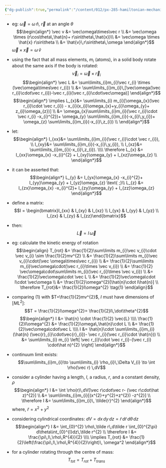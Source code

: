 ```yaml
---
{"dg-publish":true,"permalink":"/content/012/px-285-hamiltonian-mechanics-and-fluid-dynamics/term-1-hamiltonian-mechanics/a-introduction/px-285-a2b-angular-momentum/","noteIcon":"1","created":"2025-08-27T13:14:16.180+01:00","updated":"2024-12-04T21:18:51.000+00:00"}
---
```


- eg: $\vec\omega = \omega\,\hat n$, $\vec r$ at an angle $\theta$
$$\begin{align*}
	\vec v &= \vec\omega\times\vec r \\
	&= \vec\omega \times (r\cos\theta\,\hat{n}+ r\sin\theta\,\hat{x})\\
	&= \vec\omega \times \hat{x} r\sin\theta \\
	&= \hat{v}\,r\sin\theta\,\omega
\end{align*}$$
	 $\vec\omega\times\vec x = \omega\,\hat{v}$ 
- using the fact that all mass elements, $m_{i}$ (atoms), in a solid body rotate about the same axis if the body is rotated: 
$$\vec v_{i} = \vec\omega\times \vec r_{i}$$
$$\begin{align*}
	\vec L &= \sum\limits_{i}m_{i}\vec r_{i} \times (\vec\omega\times\vec r_{i}) \\
	 &= \sum\limits_{i}m_{i}\,[\vec\omega(\vec r_{i}\cdot\vec r_{i})-\vec r_{i}(\vec r_{i}\cdot\vec\omega)]
\end{align*}$$
$$\begin{align*}
	\implies L_{x}&= \sum\limits_{i} m_{i}[\omega_{x}(\vec r_{i}\cdot \vec r_{i}) - x_{i}(x_{i}\omega_{x}+y_{i}\omega_{y}+ z_{i}\omega_{z})] \\
	&= \omega_{x}\sum\limits_{i}m_{i}(\vec r_{i}\cdot \vec r_{i} -x_{i}^{2})+ \omega_{y} \sum\limits_{i}m_{i}(-x_{i}\,y_{i})+ \omega_{z} \sum\limits_{i}m_{i}(-x_{i}\,z_{i}) \\
\end{align*}$$
- let: 
$$\begin{align*}
	I_{xx}&= \sum\limits_{i}m_{i}(\vec r_{i}\cdot \vec r_{i}), \\
	I_{xy}&= \sum\limits_{i}m_{i}(-x_{i}\,y_{i}), \\
	I_{xz}&= \sum\limits_{i}m_{i}(-x_{i}\,z_{i}). \\\\
	\therefore L_{x} &= I_{xx}\omega_{x} -x_{i}^{2} + I_{xy}\omega_{y} + I_{xz}\omega_{z} \\
\end{align*}$$
- it can be asserted that: 
$$\begin{align*}
	L_{y} &= I_{yx}\omega_{x} -x_{i}^{2}+ I_{yy}\omega_{y} + I_{yz}\omega_{z} \text{ ;}\\
	L_{z} &= I_{zx}\omega_{x} -x_{i}^{2}+ I_{zy}\omega_{y} + I_{zz}\omega_{z}
\end{align*}$$
- define a matrix: 
$$I = \begin{bmatrix}I_{xx} & I_{xy} & I_{xz} \\ I_{yx} & I_{yy} & I_{yz} \\ I_{zx} & I_{zy} & I_{zz}\end{bmatrix}$$
- then: 
$$\vec L = I\,\vec\omega$$
- eg: calculate the kinetic energy of rotation
$$\begin{align}
	T_{rot} &= \frac{1}{2}\sum\limits m_{i}\vec v_{i}\cdot \vec v_{i} \sim \frac{1}{2}mv^{2} \\
	&= \frac{1}{2}\sum\limits m_{i}\vec v_{i}\cdot(\vec \omega\times\vec r_{i}) \\
	&= \frac{1}{2}\sum\limits m_{i}\vec\omega\cdot(\vec r_{i}\times \vec v_{i}) \\
	&= \frac{1}{2} \vec\omega\cdot\sum\limits m_{i}(\vec r_{i}\times \vec v_{i}) \\
	&= \frac{1}{2}\vec\omega\cdot \vec L \\
	&= \frac{1}{2}\vec\omega\cdot I\cdot \vec\omega \\
	&= \frac{1}{2}\omega^{2}[\hat{n}\cdot I\hat{n}] \\
	\therefore T_{rot}&= \frac{1}{2}I\omega^{2} \tag{1}
	\end{align}$$
- comparing $(1)$ with $T=\frac{1}{2}mv^{2}$, $I$ must have dimensions of $[ML^{2}]:$ 
$$T = \frac{1}{2}I\omega^{2}= \frac{1}{2}I\,\dot\theta^{2}$$
$$\begin{align*} 
I &= \hat{n} \cdot \frac{1}{2} \vec{L} \\\\
\frac{1}{2}I\omega^{2} &= \frac{1}{2}\omega\,\hat{n}\cdot L \\
&= \frac{1}{2}\vec\omega\cdot\vec L \\\\
I &= \hat{n}\cdot \sum\limits_{i}m_{i}(\hat{n} (\vec{r}_{i}\cdot\vec{r}_{i})- \vec r_{i}(\vec r_{i}\cdot \hat{n})) \\
&= \sum\limits_{i} m_{i} \left[ \vec r_{i}\cdot \vec r_{i}-(\vec r_{i} \cdot\hat n)^{2} \right]
\end{align*}$$
- continuum limit exists: 
$$\sum\limits_{i}m_{i}\to \sum\limits_{i} \rho_{i}\,\Delta V_{i} \to \int \rho(\vec r) \,dV$$

- consider a cylinder having a length, $l$, a radius, $r$, and a constant density, ${} \rho$
$$\begin{align*}
I &= \int \rho(r)\,dV[\vec r\cdot\vec r- (\vec r\cdot\hat z)^{2}] \\
&= \sum\limits_{i}m_{i}[(x^{2}+y^{2}+z^{2}) -z^{2}] \\
\therefore I &= \sum\limits_{i}m_{i}\, \tilde{r}^{2}
\end{align*}$$
	where, $\tilde r=x^{2}+y^{2}$

- considering cylindrical coordinates: $dV = dx\,dy\,dz = \tilde r\,d\tilde r\,d\theta\, dz$
$$\begin{align*}
	I &= \int_{0}^{2} \rho\,\tilde r\,d\tilde r \int_{0}^{2\pi} d\theta\int_{0}^{l}dz\,\tilde r^{2} \\
	\therefore I &= \frac{\pi\,l\,\rho\,R^{4}}{2} \\\\
	\implies T_{rot} &= \frac{1}{2}\left(\frac{\pi\,l\,\rho\,R^{4}}{2}\right)\, \omega^2
\end{align*}$$
- for a cylinder rotating through the centre of mass: 
$$T_{tot} = T_{rot}+T_{trans}$$
